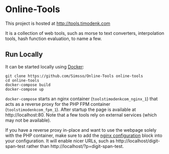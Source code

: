 # Online-Tools
This project is hosted at http://tools.timodenk.com

It is a collection of web tools, such as morse to text converters, interpolation tools, hash function evaluation, to name a few. 

## Run Locally
It can be started locally using [Docker](https://www.docker.com/):
```
git clone https://github.com/Simsso/Online-Tools online-tools
cd online-tools
docker-compose build
docker-compose up
```
`docker-compose` starts an nginx container (`toolstimodenkcom_nginx_1`) that acts as a reverse proxy for the PHP FPM container (`toolstimodenkcom_fpm_1`). After startup the page is available at http://localhost:80. Note that a few tools rely on external services (which may not be available).

If you have a reverse proxy in-place and want to use the webpage solely with the PHP container, make sure to add the [nginx configuration](/conf/nginx/default.conf) block into your configuration. It will enable nicer URLs, such as http://localhost/digit-span-test rather than http://localhost/?p=digit-span-test.